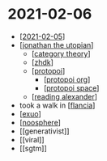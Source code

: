 # 2021-02-06

- [[2021-02-05]]
- [[jonathan the utopian]]
  - [[category theory]]
  - [[zhdk]]
  - [[protopoi]]
    - [[protopoi org]]
    - [[protopoi space]]
  - [[reading alexander]]
- took a walk in [[flancia]]
- [[exuo]]
- [[noosphere]]
- [[generativist]]
- [[viral]]
- [[sgtm]]

[//begin]: # "Autogenerated link references for markdown compatibility"
[2021-02-05]: 2021-02-05 "2021-02-05"
[jonathan the utopian]: ../jonathan-the-utopian "Jonathan the Utopian"
[category theory]: ../category-theory "Category Theory"
[zhdk]: ../zhdk "Zhdk"
[protopoi]: ../protopoi "Protopoi"
[protopoi org]: ../protopoi-org "Protopoi Org"
[protopoi space]: ../protopoi-space "Protopoi Space"
[reading alexander]: ../reading-alexander "Reading Alexander"
[flancia]: ../flancia "Flancia"
[exuo]: ../exuo "Exuo"
[noosphere]: ../noosphere "Noosphere"
[//end]: # "Autogenerated link references"